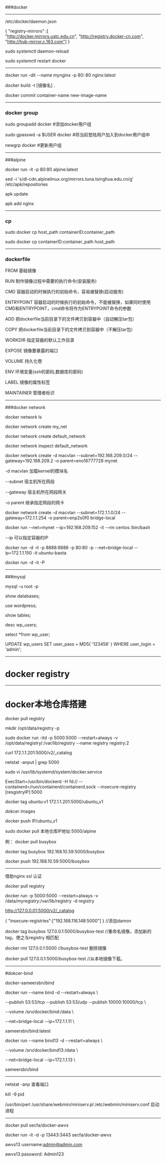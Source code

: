 ###docker

---

/etc/docker/daemon.json

{
  "registry-mirrors" :[     
    "http://docker.mirrors.ustc.edu.cn",
    "http://registry.docker-cn.com",
    "http://hub-mirror.c.163.com"]
}


sudo systemctl daemon-reload
     
sudo systemctl restart docker

---

docker run -dit --name mynginx -p 80::80  nginx:latest

docker build -t  [镜像名] .

docker commit container-name  new-image-name

---

### docker group

sudo groupadd docker #添加docker用户组

sudo gpasswd -a $USER docker #将当前登陆用户加入到docker用户组中

newgrp docker #更新用户组

---

###alpine

docker run -it -p 80:80 alpine:latest 

sed -i 's/dl-cdn.alpinelinux.org/mirrors.tuna.tsinghua.edu.cn/g' /etc/apk/repositories

apk update

apk add nginx 

---
### cp

sudo docker cp host_path containerID:container_path

sudo docker cp containerID:container_path host_path

---
### dockerfile

FROM	基础镜像

RUN	制作镜像过程中需要的执行命令(安装服务)

CMD	容器启动的时候执行的初始命令，容易被替换(启动服务)

ENTRYPOINT  容器启动的时候执行的初始命令，不能被替换，如果同时使用CMD和ENTRYPOINT，cmd命令将作为ENTRYPOINT命令的参数

ADD	把dockerfile当前目录下的文件拷贝到容器中（自动解压tar包）

COPY	把dockerfile当前目录下的文件拷贝到容器中（不解压tar包）

WORKDIR 指定容器的默认工作目录

EXPOSE  镜像要暴露的端口

VOLUME  持久化卷

ENV	环境变量(ssh的密码,数据库的密码)

LABEL	镜像的属性标签

MAINTAINER  管理者标识

---

###docker network

docker network ls

docker network create my_net

docker network create default_network

docker network inspect default_network

docker network create -d macvlan  --subnet=192.168.209.0/24 --gateway=192.168.209.2 -o parent=eno16777728 mynet

-d macvlan  加载kernel的模块名

--subnet 宿主机所在网段

--gateway 宿主机所在网段网关

-o parent 继承指定网段的网卡

docker network create -d macvlan  --subnet=172.1.1.0/24 --gateway=172.1.1.254 -o parent=enp2s0f0 bridge-local

docker run --net=mynet --ip=192.168.209.152  -it --rm centos /bin/bash

--ip 可以指定容器的IP

docker run -d -it -p 8888:8888 -p 80:80 -p --net=bridge-local --ip=172.1.1.150  -it ubuntu-baota

docker run -d -it -P 

---

###mysql

mysql -u root -p

show databases;

use wordpress;

show tables;

desc wp_users;

select *from wp_user;

UPDATE wp_users SET user_pass = MD5( '123456' ) WHERE user_login = 'admin';

---

# docker registry

---

# docker本地仓库搭建

docker pull registry

mkdir /opt/data/registry -p

sudo docker run -itd  -p 5000:5000 --restart=always  -v /opt/data/registry/:/var/lib/registry --name registry registry:2

curl 172.1.1.201:5000/v2/_catalog

netstat -anput | grep 5000

sudo vi /usr/lib/systemd/system/docker.service

ExecStart=/usr/bin/dockerd -H fd:// --containerd=/run/containerd/containerd.sock --insecure-registry [resgistryIP]:5000

docker tag ubuntu:v1 172.1.1.201:5000/ubuntu_v1

dokcer images

docker push IP/ubuntu_v1

sudo docker pull  本地仓库IP地址:5000/alpine

例：
docker pull busybox

docker tag busybox 192.168.10.59:5000/busybox

docker push 192.168.10.59:5000/busybox

---

借助nginx ssl 认证

docker pull registry

docker run  -p 5000:5000  --restart=always   -v /data/myregistry:/var/lib/registry -d  registry

http://127.0.0.01:5000/v2/_catalog

{ "insecure-registries":["192.168.116.148:5000"] } //添加damon

docker tag busybox  127.0.0.1:5000/busybox-test //重命名镜像，添加新的tag，使之与registry 相匹配

docker rmi 127.0.0.1:5000  //busybox-test 删除镜像

docker pull  127.0.0.1:5000/busybox-test //从本地镜像下载。

---

#dokcer-bind

docker-sameersbn/bind


docker run --name bind -d --restart=always \

--publish 53:53/tcp --publish 53:53/udp --publish 10000:10000/tcp \

--volume /srv/docker/bind:/data \

--net=bridge-local --ip=172.1.1.11 \

sameersbn/bind:latest



docker run --name bind13 -d --restart=always \

--volume /srv/docker/bind13:/data \

--net=bridge-local --ip=172.1.1.13 \

sameersbn/bind

---

netstat -anp 查看端口

kill -9 pid

/usr/bin/perl /usr/share/webmin/miniserv.pl /etc/webmin/miniserv.conf 启动进程


---

docker pull secfa/docker-awvs

docker run -it -d -p 13443:3443 secfa/docker-awvs

awvs13 username:admin@admin.com

awvs13 password: Admin123
